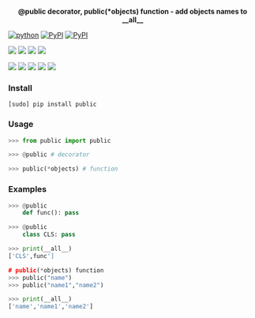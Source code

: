 <!--
README generated with readmemako.py (github.com/russianidiot/readme-mako.py) and .README dotfiles (github.com/russianidiot-dotfiles/.README)
-->
<p align="center">
    <b>@public decorator, public(*objects) function - add objects names to __all__</b>
</p>

[![python](https://img.shields.io/badge/Language-Python-blue.svg?style=plastic)]()
[![PyPI](https://img.shields.io/pypi/pyversions/public.svg)](https://pypi.org/pypi/public)
[![PyPI](https://img.shields.io/pypi/v/public.svg)](https://pypi.org/pypi/public)
<!-- line break -->
[![](https://codeclimate.com/github/russianidiot/public.py/badges/gpa.svg)](https://codeclimate.com/github/russianidiot/public.py)
[![](https://landscape.io/github/russianidiot/public.py/master/landscape.svg?style=flat)](https://landscape.io/github/russianidiot/public.py)
[![](https://scrutinizer-ci.com/g/russianidiot/public.py/badges/quality-score.png?b=master)](https://scrutinizer-ci.com/g/russianidiot/public.py/)
[![](https://api.codacy.com/project/badge/Grade/6692c8b8d1194b3db696b456b683ad94)](https://www.codacy.com/app/russianidiot/public-py)
<!-- line break -->
[![](https://api.shippable.com/projects/57068cbb2a8192902e1bbbd6/badge?branch=master)](https://app.shippable.com/projects/57068cbb2a8192902e1bbbd6)
[![](https://app.wercker.com/status/f9a3b6fa3f83012adafea514154b8b37/s/master)](https://app.wercker.com/russianidiot/public.py)
[![](https://scrutinizer-ci.com/g/russianidiot/public.py/badges/build.png?b=master)](https://scrutinizer-ci.com/g/russianidiot/public.py/)
[![](https://semaphoreci.com/api/v1/russianidiot/public-py/branches/master/badge.svg)](https://semaphoreci.com/russianidiot/public-py)
[![](https://api.travis-ci.org/russianidiot/public.py.svg?branch=master)](https://travis-ci.org/russianidiot/public.py/)


### Install

`[sudo] pip install public`

### Usage

```python
>>> from public import public

>>> @public # decorator

>>> public(*objects) # function
```

### Examples

```python
>>> @public
	def func(): pass

>>> @public
	class CLS: pass

>>> print(__all__)
['CLS',func']

# public(*objects) function
>>> public("name")
>>> public("name1","name2")

>>> print(__all__)
['name','name1','name2']
```
